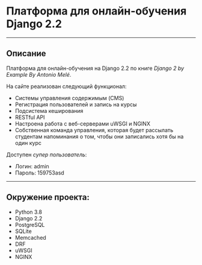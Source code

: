 # Платформа для онлайн-обучения Django 2.2

***

## Описание

Платформа для онлайн-обучения на Django 2.2 по книге _Django 2 by Example By Antonio Melé_.

На сайте реализован следующий функционал:
* Системы управления содержимым (CMS)
* Регистрация пользователей и запись на курсы
* Подсистема кеширования
* RESTful API
* Настроена работа с веб-серверами uWSGI и NGINX
* Собственная команда управления, которая будет рассылать студентам напоминания о том, чтобы они записались хотя бы на один курс

Доступен _супер пользователь_:
* Логин: admin
* Пароль: 159753asd

---

## Окружение проекта:
  * Python 3.8
  * Django 2.2
  * PostgreSQL
  * SQLite
  * Memcached
  * DRF
  * uWSGI
  * NGINX
